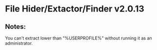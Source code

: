 # File Hider/Extactor/Finder v2.0.13

## Notes:
You can't extract lower than "%USERPROFILE%" without running it as an administrator.
